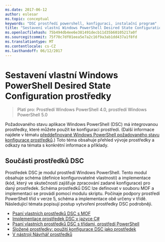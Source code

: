 ```yaml
---
ms.date: 2017-06-12
author: eslesar
ms.topic: conceptual
keywords: "DSC prostředí powershell, konfiguraci, instalační program"
title: "Sestavení vlastní Windows PowerShell Desired State Configuration prostředky"
ms.openlocfilehash: 75b494db4ee6e381491decb11d35b60105217a0f
ms.sourcegitcommit: 75f70c7df01eea5e7a2c16f9a3ab1dd437a1f8fd
ms.translationtype: MT
ms.contentlocale: cs-CZ
ms.lasthandoff: 06/12/2017
---
```

# <a name="build-custom-windows-powershell-desired-state-configuration-resources"></a>Sestavení vlastní Windows PowerShell Desired State Configuration prostředky

> Platí pro: Prostředí Windows PowerShell 4.0, prostředí Windows PowerShell 5.0

Požadovaného stavu aplikace Windows PowerShell (DSC) má integrovanou prostředky, které můžete použít ke konfiguraci prostředí. (Další informace najdete v tématu [předdefinované Windows PowerShell požadovaného stavu konfigurace prostředků](builtInResource.md).) Toto téma obsahuje přehled vývoje prostředky a odkazy na témata s konkrétní informace a příklady.

## <a name="dsc-resource-components"></a>Součásti prostředků DSC

Prostředek DSC je modul prostředí Windows PowerShell. Tento modul obsahuje schéma (definice konfigurovatelné vlastnosti) a implementace (kód, který ve skutečnosti zajišťuje zpracování zadané konfigurace) pro daný prostředek. Schéma prostředků DSC lze definovat v souboru MOF a implementaci se provádí pomocí modulu skriptu. Počínaje podpory prostředí PowerShell tříd v verze 5, schéma a implementace obě určeny v třídě. Následující témata popisují postup vytvoření prostředky DSC podrobněji.

* [Psaní vlastních prostředků DSC s MOF](authoringResourceMOF.md) 
* [Implementace prostředek DSC v jazyce C#](authoringResourceMofCS.md) 
* [Psaní vlastních prostředků DSC s třídami, prostředí PowerShell](authoringResourceClass.md) 
* [Složené prostředky: použití konfigurace DSC jako prostředek](authoringResourceComposite.md) 
* [V nástroji Návrhář prostředků](authoringResourceMofDesigner.md) 

